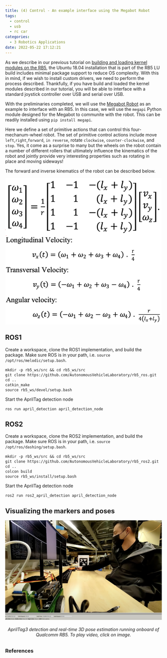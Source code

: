 ```yaml
---
title: (4) Control - An example interface using the Megabot Robot
tags:
  - control
  - usb
  - rc car
categories:
  - 3 Robotics Applications
date: 2022-05-22 17:12:21
---
```


As we describe in our previous tutorial on [building and loading kernel modules on the RB5](https://autonomousvehiclelaboratory.github.io/RB5_Robotics_Tutorials/2022/05/18/2%20Accessing%20Devices/building-and-loading-kernel-modules/), the Ubuntu 18.04 installation that is part of the RB5 LU build includes minimal package support to reduce OS complexity. With this in mind, if we wish to install custom drivers, we need to perform the process described. Thankfully, if you have build and loaded the kernel modules described in our tutorial, you will be able to interface with a standard joystick controller over USB and serial over USB.

With the preliminaries completed, we will use the [Megabot Robot](https://store.makeblock.com/products/makeblock-mbot-mega-robot-kit) as an example to interface with an RB5. In this case, we will use the `megapi` Python module designed for the Megabot to communite with the robot. This can be readily installed using `pip install megapi`.

Here we define a set of primitive actions that can control this four-mechanum-wheel robot. The set of primitive control actions include move `left`,`right`,`forward`, `in reverse`, rotate `clockwise`, `counter-clockwise`, and `stop`. Yes, it come as a surprise to many but the wheels on the robot contain a number of different rollers that ultimately influence the kinematics of the robot and jointly provide very interesting properties such as rotating in place and moving sideways!

The forward and inverse kinematics of the robot can be described below.

 <img src="./control-example/forward.png" align="center" />

<img src="./control-example/inverse.png" align="center" />



## ROS1 

Create a workspace, clone the ROS1 implementation, and build the package. Make sure ROS is in your path, i.e. `source /opt/ros/melodic/setup.bash`. 

```
mkdir -p rb5_ws/src && cd rb5_ws/src
git clone https://github.com/AutonomousVehicleLaboratory/rb5_ros.git
cd ..
catkin_make
source rb5_ws/devel/setup.bash 
```

Start the AprilTag detection node

```
ros run april_detection april_detection_node
```



## ROS2

Create a workspace, clone the ROS2 implementation, and build the package. Make sure ROS is in your path, i.e. `source /opt/ros/dashing/setup.bash`. 

```
mkdir -p rb5_ws/src && cd rb5_ws/src
git clone https://github.com/AutonomousVehicleLaboratory/rb5_ros2.git
cd ..
colcon build
source rb5_ws/install/setup.bash 
```

Start the AprilTag detection node

```
ros2 run ros2_april_detection april_detection_node
```



## Visualizing the markers and poses



[![AprilTag Detection in ROS](./apriltags/rviz.png)](https://youtu.be/qRoW6ljBfFo "AprilTag Detection in ROS") 

<h6 align="center"> AprilTag3 detection and real-time 3D pose estimation running onboard of Qualcomm RB5. To play video, click on image.
</h6> 



### References

